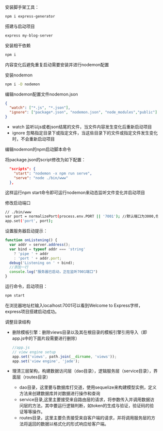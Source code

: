 安装脚手架工具：

```bash
npm i express-generator
```

搭建与启动项目

```bash
express my-blog-server
```

安装相干依赖

```bash
npm i
```

内容变化后避免重复启动需要安装并进行nodemon配置

安装nodemon

```bash
npm i -D nodemon
```

编辑nodemon配置文件nodemon.json

```json
{
  "watch": ["*.js", "*.json"],
  "ignore": ["package*.json", "nodemon.json", "node_modules","public"]
}
```

- watch 监听以js或者json结尾的文件，当文件内容发生变化后重新启动项目
- ignore 忽略指定目录下或指定文件，当这些目录下的文件或指定文件发生变化时，不会重新启动项目

编辑nodemon的npm启动脚本命令

将package.json的script修改为如下配置：

```json
  "scripts": {
    "start": "nodemon -x npm run serve",
    "serve": "node ./bin/www"
  },
```

这样运行npm start命令即可运行nodemon来动态监听文件变化并启动项目

修改启动端口

```bash
// ./bin/www
var port = normalizePort(process.env.PORT || '7001'); //默认端口为3000,你可以在此修改默认的启动端口,这里设置为开发端口的7001
app.set('port', port);
```

设置服务器启动提示：

```js
function onListening() {
  var addr = server.address();
  var bind = typeof addr === 'string'
    ? 'pipe ' + addr
    : 'port ' + addr.port;
  debug('Listening on ' + bind);
  //添加一行
  console.log("服务器已启动，正在监听7001端口")
}
```

运行命令，启动项目：

```bash
npm start
```

在浏览器地址栏输入localhost:7001可以看到Welcome to Express字样，express项目搭建启动成功。

调整目录结构

* 删除模板引擎：删除views目录以及其在根目录的模板引擎引用导入（即app.js中的下面片段需要进行删除）

  ```js
  //app.js
  // view engine setup
  app.set('views', path.join(__dirname, 'views'));
  app.set('view engine', 'jade');
  ```

* 理清三层架构，构建数据访问层（dao目录），逻辑服务层（service目录），界面层（routes目录）

  - dao目录，这里要与数据库打交道，使用sequelize来构建模型实例，定义方法来创建数据库并对数据进行操作和查询
  - service目录,这里主要接受来自路由层的请求，将参数传入并调用数据访问层的方法，其中要运行逻辑判断，如token的生成与验证，验证码的验证等等操作。
  - routes目录，这里主要负责接受来自客户端的请求，并将调用服务层的方法将返回的数据以格式化的形式响应给客户端。

